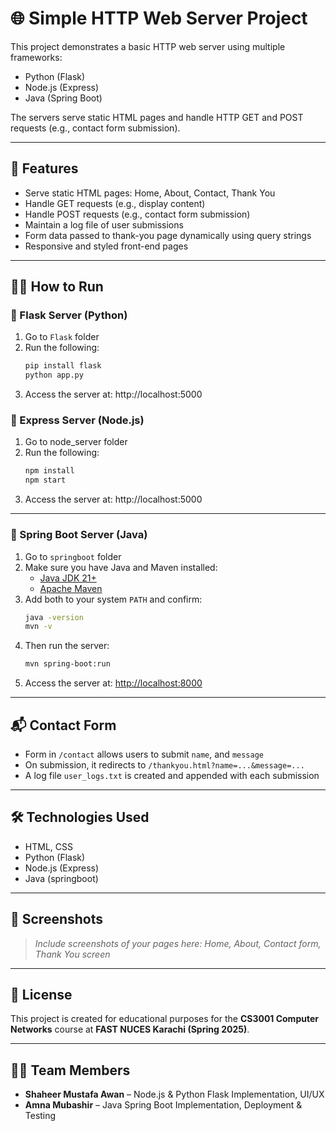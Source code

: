 # 🌐 Simple HTTP Web Server Project

This project demonstrates a basic HTTP web server using multiple frameworks:
- Python (Flask)
- Node.js (Express)
- Java (Spring Boot)

The servers serve static HTML pages and handle HTTP GET and POST requests (e.g., contact form submission).

---

## 🚀 Features

- Serve static HTML pages: Home, About, Contact, Thank You
- Handle GET requests (e.g., display content)
- Handle POST requests (e.g., contact form submission)
- Maintain a log file of user submissions
- Form data passed to thank-you page dynamically using query strings
- Responsive and styled front-end pages

---

## 🧑‍💻 How to Run

### 🔹 Flask Server (Python)
1. Go to `Flask` folder
2. Run the following:
   ```bash
   pip install flask
   python app.py
3. Access the server at: http://localhost:5000

### 🔹 Express Server (Node.js)
1. Go to node_server folder
2. Run the following:
   ```bash
   npm install
   npm start
3. Access the server at: http://localhost:5000

---

### 🔹 Spring Boot Server (Java)
1. Go to `springboot` folder  
2. Make sure you have Java and Maven installed:
   - [Java JDK 21+](https://adoptium.net/en-GB/temurin/releases/)
   - [Apache Maven](https://maven.apache.org/download.cgi)
3. Add both to your system `PATH` and confirm:
   ```bash
   java -version
   mvn -v
   ```
4. Then run the server:
   ```bash
   mvn spring-boot:run
   ```
5. Access the server at: [http://localhost:8000](http://localhost:8000)

---

## 📬 Contact Form

- Form in `/contact` allows users to submit `name`, and `message`
- On submission, it redirects to `/thankyou.html?name=...&message=...`
- A log file `user_logs.txt` is created and appended with each submission

---

## 🛠 Technologies Used

- HTML, CSS
- Python (Flask)
- Node.js (Express)
- Java (springboot)

---

## 📸 Screenshots

> _Include screenshots of your pages here: Home, About, Contact form, Thank You screen_

---

## 📄 License

This project is created for educational purposes for the **CS3001 Computer Networks** course at **FAST NUCES Karachi (Spring 2025)**.

---

## 👨‍💻 Team Members

- **Shaheer Mustafa Awan** – Node.js & Python Flask Implementation, UI/UX  
- **Amna Mubashir** – Java Spring Boot Implementation, Deployment & Testing  

